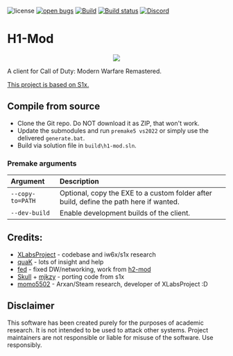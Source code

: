 ![license](https://img.shields.io/github/license/h1-mod/h1-mod.svg)
[![open bugs](https://img.shields.io/github/issues/h1-mod/h1-mod/bug?label=bugs)](https://github.com/h1-mod/h1-mod/issues?q=is%3Aissue+is%3Aopen+label%3Abug)
[![Build](https://github.com/h1-mod/h1-mod/workflows/Build/badge.svg)](https://github.com/h1-mod/h1-mod/actions)
[![Build status](https://ci.appveyor.com/api/projects/status/0sh80kdnsvm53rno?svg=true)](https://ci.appveyor.com/project/h1-mod/h1-mod)
[![Discord](https://img.shields.io/discord/945420505157083208?color=%237289DA&label=members&logo=discord&logoColor=%23FFFFFF)](https://discord.gg/RzzXu5EVnh)

# H1-Mod

<p align="center">
  <img src="assets/github/banner?raw=true" />
</p>

A client for Call of Duty: Modern Warfare Remastered.

[This project is based on S1x.](https://github.com/XLabsProject/s1x-client)

## Compile from source

- Clone the Git repo. Do NOT download it as ZIP, that won't work.
- Update the submodules and run `premake5 vs2022` or simply use the delivered `generate.bat`.
- Build via solution file in `build\h1-mod.sln`.

### Premake arguments

| Argument                    | Description                                    |
|:----------------------------|:-----------------------------------------------|
| `--copy-to=PATH`            | Optional, copy the EXE to a custom folder after build, define the path here if wanted. |
| `--dev-build`               | Enable development builds of the client. |

## Credits:

- [XLabsProject](https://github.com/XLabsProject) - codebase and iw6x/s1x research
- [quaK](https://github.com/Joelrau) - lots of insight and help
- [fed](https://github.com/fedddddd) - fixed DW/networking, work from [h2-mod](https://github.com/fedddddd/h2-mod)
- [Skull](https://github.com/skkuull) + [mjkzy](https://github.com/mjkzy) - porting code from s1x
- [momo5502](https://github.com/momo5502) - Arxan/Steam research, developer of XLabsProject :D

## Disclaimer

This software has been created purely for the purposes of academic research. It is not intended to be used to attack other systems. Project maintainers are not responsible or liable for misuse of the software. Use responsibly.
